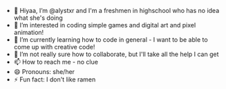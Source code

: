 - 👋 Hiyaa, I’m @alystxr and I'm a freshmen in highschool who has no idea what she's doing
- 👀 I’m interested in coding simple games and digital art and pixel animation!
- 🌱 I’m currently learning how to code in general - I want to be able to come up with creative code!
- 💞️ I’m not really sure how to collaborate, but I'll take all the help I can get
- 📫 How to reach me - no clue
- 😄 Pronouns: she/her
- ⚡ Fun fact: I don't like ramen

<!---
alystxr/alystxr is a ✨ special ✨ repository because its `README.md` (this file) appears on your GitHub profile.
You can click the Preview link to take a look at your changes.
--->
